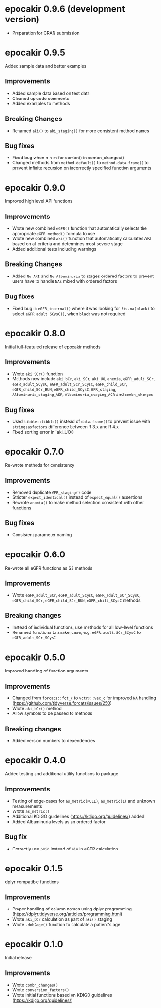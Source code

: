 # epocakir 0.9.6 (development version)

- Preparation for CRAN submission

# epocakir 0.9.5

Added sample data and better examples

## Improvements

- Added sample data based on test data
- Cleaned up code comments
- Added examples to methods

## Breaking Changes

- Renamed `aki()` to `aki_staging()` for more consistent method names

## Bug fixes

- Fixed bug when n < m for combn() in combn_changes()
- Changed methods from `method.default()` to `method.data.frame()` to prevent infinite recursion on incorrectly specified function arguments

# epocakir 0.9.0

Improved high level API functions

## Improvements

- Wrote new combined `eGFR()` function that automatically selects the appropriate `eGFR_method()` formula to use
- Wrote new combined `aki()` function that automatically calculates AKI based on all criteria and determines most severe stage
- Added additional tests including warnings

## Breaking Changes

- Added `No AKI` and `No Albuminuria` to stages ordered factors to prevent users have to handle `NAs` mixed with ordered factors

## Bug fixes

- Fixed bug in `eGFR_internal()` where it was looking for `!is.na(black)` to select `eGFR_adult_SCysC()`, when `black` was not required

# epocakir 0.8.0

Initial full-featured release of epocakir methods

## Improvements

- Wrote `aki_SCr()` function
- Methods now include `aki_bCr`, `aki_SCr`, `aki_UO`, `anemia`, `eGFR_adult_SCr`, `eGFR_adult_SCysC`, `eGFR_adult_SCr_SCysC`, `eGFR_child_SCr`, `eGFR_child_SCr_BUN`, `eGFR_child_SCysC`, `GFR_staging`, `Albuminuria_staging_AER`, `Albuminuria_staging_ACR` and `combn_changes`

## Bug fixes

- Used `tibble::tibble()` instead of `data.frame()` to prevent issue with `stringsasfactors` difference between R 3.x and R 4.x
- FIxed sorting error in `aki_UO()

# epocakir 0.7.0

Re-wrote methods for consistency

## Improvements

- Removed duplicate `GFR_staging()` code
- Stricter `expect_identical()` instead of `expect_equal()` assertions
- Rewrote `anemia()` to make method selection consistent with other functions

## Bug fixes

- Consistent parameter naming

# epocakir 0.6.0

Re-wrote all eGFR functions as S3 methods

## Improvements

- Wrote `eGFR_adult_SCr`, `eGFR_adult_SCysC`, `eGFR_adult_SCr_SCysC`, `eGFR_child_SCr`, `eGFR_child_SCr_BUN`, `eGFR_child_SCysC` methods

## Breaking changes

- Instead of individual functions, use methods for all low-level functions
- Renamed functions to snake_case, e.g. `eGFR.adult.SCr_SCysC` to `eGFR_adult_SCr_SCysC`

# epocakir 0.5.0

Improved handling of function arguments

## Improvements

- Changed from `forcats::fct_c` to `vctrs::vec_c` for improved `NA` handling (<https://github.com/tidyverse/forcats/issues/250>)
- Wrote `aki_bCr()` method
- Allow symbols to be passed to methods

## Breaking changes

- Added version numbers to dependencies

# epocakir 0.4.0

Added testing and additional utility functions to package

## Improvements

- Testing of edge-cases for `as_metric(NULL)`, `as_metric(1)` and unknown measurements
- Wrote `as_metric()`
- Additional KDIGO guidelines (<https://kdigo.org/guidelines/>) added
- Added Albuminuria levels as an ordered factor

## Bug fix

- Correctly use `pmin` instead of `min` in eGFR calculation

# epocakir 0.1.5

dplyr compatible functions

## Improvements

- Proper handling of column names using dplyr programming (<https://dplyr.tidyverse.org/articles/programming.html>)
- Wrote `aki_bCr` calculation as part of `aki()` staging
- Wrote `.dob2age()` function to calculate a patient's age

# epocakir 0.1.0

Initial release

## Improvements

- Wrote `combn_changes()`
- Wrote `conversion_factors()`
- Wrote initial functions based on KDIGO guidelines (<https://kdigo.org/guidelines/>)
